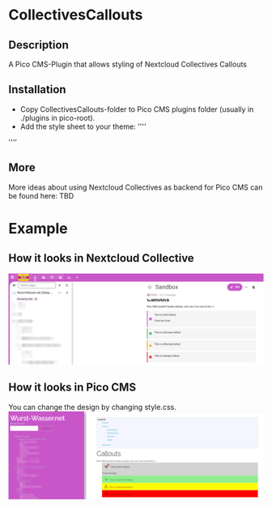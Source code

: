 # CollectivesCallouts
## Description
A Pico CMS-Plugin that allows styling of Nextcloud Collectives Callouts

## Installation
- Copy CollectivesCallouts-folder to Pico CMS plugins folder (usually in ./plugins in pico-root).
- Add the style sheet to your theme:
''''
<link rel="stylesheet" href="{{ plugins_url }}/CollectivesCallouts/style.css">  
''''

## More
More ideas about using Nextcloud Collectives as backend for Pico CMS can be found here: TBD

# Example
## How it looks in Nextcloud Collective
![Nextcloud](Callouts_NC.png)

## How it looks in Pico CMS
You can change the design by changing style.css.
![Nextcloud](Callouts_Pico.png)
